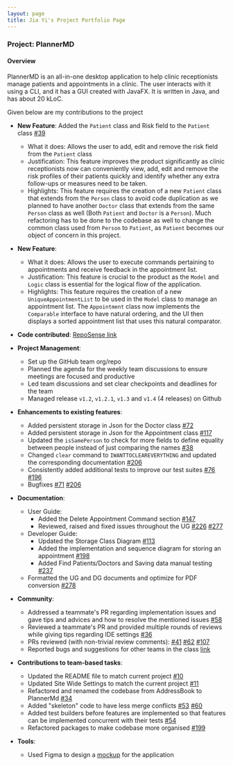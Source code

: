 ```yaml
---
layout: page
title: Jia Yi's Project Portfolio Page
---
```


### Project: PlannerMD

#### Overview
PlannerMD is an all-in-one desktop application to help clinic receptionists manage patients and appointments in a clinic. The user interacts with it using a CLI, and it has a GUI created with JavaFX. It is written in Java, and has about 20 kLoC.

Given below are my contributions to the project


* **New Feature**: Added the `Patient` class and Risk field to the `Patient` class [#39](https://github.com/AY2122S1-CS2103T-T11-3/tp/pull/39)
  * What it does: Allows the user to add, edit and remove the risk field from the `Patient` class
  * Justification: This feature improves the product significantly as clinic receptionists now can conveniently view, add, edit and remove the risk profiles of their patients quickly and identify whether any extra follow-ups or measures need to be taken.
  * Highlights: This feature requires the creation of a new `Patient` class that extends from the `Person` class to avoid code duplication as we planned to have another `Doctor` class that extends from the same `Person` class as well (Both `Patient` and `Doctor` is a `Person`).
    Much refactoring has to be done to the codebase as well to change the common class used from `Person` to `Patient`, as `Patient` becomes our object of concern in this project.

* **New Feature**: 
  * What it does: Allows the user to execute commands pertaining to appointments and receive feedback in the appointment list.
  * Justification: This feature is crucial to the product as the `Model` and `Logic` class is essential for the logical flow of the application. 
  * Highlights: This feature requires the creation of a new `UniqueAppointmentList` to be used in the `Model` class to manage an appointment list. 
    The `Appointment` class now implements the `Comparable` interface to have natural ordering, and the UI then displays a sorted appointment list that uses this natural comparator.
    
* **Code contributed**: [RepoSense link](https://nus-cs2103-ay2122s1.github.io/tp-dashboard/?search=jiayi1129&sort=groupTitle&sortWithin=title&timeframe=commit&mergegroup=&groupSelect=groupByRepos&breakdown=true&checkedFileTypes=docs~functional-code~test-code~other&since=2021-09-17&tabOpen=true&tabType=authorship&tabAuthor=jiayi1129&tabRepo=AY2122S1-CS2103T-T11-3%2Ftp%5Bmaster%5D&authorshipIsMergeGroup=false&authorshipFileTypes=docs~functional-code~test-code~other&authorshipIsBinaryFileTypeChecked=false)

<div style="page-break-after: always;"></div>

* **Project Management**:
  * Set up the GitHub team org/repo
  * Planned the agenda for the weekly team discussions to ensure meetings are focused and productive
  * Led team discussions and set clear checkpoints and deadlines for the team
  * Managed release `v1.2`, `v1.2.1`, `v1.3` and `v1.4` (4 releases) on Github

* **Enhancements to existing features**:
  * Added persistent storage in Json for the Doctor class [#72](https://github.com/AY2122S1-CS2103T-T11-3/tp/pull/72)
  * Added persistent storage in Json for the Appointment class [#117](https://github.com/AY2122S1-CS2103T-T11-3/tp/pull/117)
  * Updated the `isSamePerson` to check for more fields to define equality between people instead of just comparing the names [#38](https://github.com/AY2122S1-CS2103T-T11-3/tp/pull/38)
  * Changed `clear` command to `IWANTTOCLEAREVERYTHING` and updated the corresponding documentation [#206](https://github.com/AY2122S1-CS2103T-T11-3/tp/pull/206)
  * Consistently added additional tests to improve our test suites [#76](https://github.com/AY2122S1-CS2103T-T11-3/tp/pull/76) [#196](https://github.com/AY2122S1-CS2103T-T11-3/tp/pull/196)
  * Bugfixes [#71](https://github.com/AY2122S1-CS2103T-T11-3/tp/pull/71) [#206](https://github.com/AY2122S1-CS2103T-T11-3/tp/pull/206)

* **Documentation**:
  * User Guide:
    * Added the Delete Appointment Command section [#147](https://github.com/AY2122S1-CS2103T-T11-3/tp/pull/147)
    * Reviewed, raised and fixed issues throughout the UG [#226](https://github.com/AY2122S1-CS2103T-T11-3/tp/pull/226) [#277](https://github.com/AY2122S1-CS2103T-T11-3/tp/pull/277)
  * Developer Guide:
    * Updated the Storage Class Diagram [#113](https://github.com/AY2122S1-CS2103T-T11-3/tp/pull/113)
    * Added the implementation and sequence diagram for storing an appointment [#198](https://github.com/AY2122S1-CS2103T-T11-3/tp/pull/198)
    * Added Find Patients/Doctors and Saving data manual testing [#237](https://github.com/AY2122S1-CS2103T-T11-3/tp/pull/237)
  * Formatted the UG and DG documents and optimize for PDF conversion [#278](https://github.com/AY2122S1-CS2103T-T11-3/tp/pull/278)

* **Community**:
  * Addressed a teammate's PR regarding implementation issues and gave tips and advices and how to resolve the mentioned issues [#58](https://github.com/AY2122S1-CS2103T-T11-3/tp/pull/58#issuecomment-937614694)
  * Reviewed a teammate's PR and provided multiple rounds of reviews while giving tips regarding IDE settings [#36](https://github.com/AY2122S1-CS2103T-T11-3/tp/pull/36)
  * PRs reviewed (with non-trivial review comments): [#41](https://github.com/AY2122S1-CS2103T-T11-3/tp/pull/41) [#62](https://github.com/AY2122S1-CS2103T-T11-3/tp/pull/62) [#107](https://github.com/AY2122S1-CS2103T-T11-3/tp/pull/107)
  * Reported bugs and suggestions for other teams in the class [link](https://github.com/jiayi1129/ped/issues)

* **Contributions to team-based tasks**:
  * Updated the README file to match current project [#10](https://github.com/AY2122S1-CS2103T-T11-3/tp/pull/10)
  * Updated Site Wide Settings to match the current project [#11](https://github.com/AY2122S1-CS2103T-T11-3/tp/pull/11)
  * Refactored and renamed the codebase from AddressBook to PlannerMd [#34](https://github.com/AY2122S1-CS2103T-T11-3/tp/pull/34)
  * Added "skeleton" code to have less merge conflicts [#53](https://github.com/AY2122S1-CS2103T-T11-3/tp/pull/53) [#60](https://github.com/AY2122S1-CS2103T-T11-3/tp/pull/60)
  * Added test builders before features are implemented so that features can be implemented concurrent with their tests [#54](https://github.com/AY2122S1-CS2103T-T11-3/tp/pull/54)
  * Refactored packages to make codebase more organised [#199](https://github.com/AY2122S1-CS2103T-T11-3/tp/pull/199)

* **Tools**:
  * Used Figma to design a [mockup](https://www.figma.com/file/LA0OQ6FUXr87X3lZMcs15E/CS2103T-tP?node-id=0%3A1) for the application
